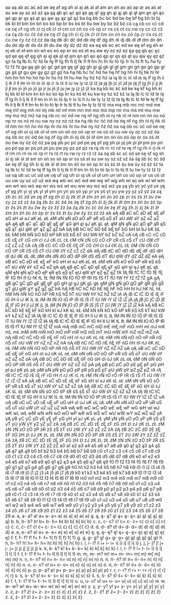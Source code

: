 aa aą ab ac ać ad ae aę af ag ah ai aj ak al ał am an ań ao aó ap ar as aś at au aw ay az aź aż ąa ąą ąb ąc ąć ąd ąe ąę ąf ąg ąh ąi ąj ąk ąl ął ąm ąn ąń ąo ąó ąp ąr ąs ąś ąt ąu ąw ąy ąz ąź ąż ba bą bb bc bć bd be bę bf bg bh bi bj bk bl bł bm bn bń bo bó bp br bs bś bt bu bw by bz bź bż ca cą cb cc cć cd ce cę cf cg ch ci cj ck cl cł cm cn cń co có cp cr cs cś ct cu cw cy cz cź cż ća ćą ćb ćc ćć ćd će ćę ćf ćg ćh ći ćj ćk ćl ćł ćm ćn ćń ćo ćó ćp ćr ćs ćś ćt ću ćw ćy ćz ćź ćż da dą db dc dć dd de dę df dg dh di dj dk dl dł dm dn dń do dó dp dr ds dś dt du dw dy dz dź dż ea eą eb ec eć ed ee eę ef eg eh ei ej ek el eł em en eń eo eó ep er es eś et eu ew ey ez eź eż ęa ęą ęb ęc ęć ęd ęe ęę ęf ęg ęh ęi ęj ęk ęl ęł ęm ęn ęń ęo ęó ęp ęr ęs ęś ęt ęu ęw ęy ęz ęź ęż fa fą fb fc fć fd fe fę ff fg fh fi fj fk fl fł fm fn fń fo fó fp fr fs fś ft fu fw fy fz fź fż ga gą gb gc gć gd ge gę gf gg gh gi gj gk gl gł gm gn gń go gó gp gr gs gś gt gu gw gy gz gź gż ha hą hb hc hć hd he hę hf hg hh hi hj hk hl hł hm hn hń ho hó hp hr hs hś ht hu hw hy hz hź hż ia ią ib ic ić id ie ię if ig ih ii ij ik il ił im in iń io ió ip ir is iś it iu iw iy iz iź iż ja ją jb jc jć jd je ję jf jg jh ji jj jk jl jł jm jn jń jo jó jp jr js jś jt ju jw jy jz jź jż ka ką kb kc kć kd ke kę kf kg kh ki kj kk kl kł km kn kń ko kó kp kr ks kś kt ku kw ky kz kź kż la lą lb lc lć ld le lę lf lg lh li lj lk ll lł lm ln lń lo ló lp lr ls lś lt lu lw ly lz lź lż ła łą łb łc łć łd łe łę łf łg łh łi łj łk łl łł łm łn łń ło łó łp łr łs łś łt łu łw ły łz łź łż ma mą mb mc mć md me mę mf mg mh mi mj mk ml mł mm mn mń mo mó mp mr ms mś mt mu mw my mz mź mż na ną nb nc nć nd ne nę nf ng nh ni nj nk nl nł nm nn nń no nó np nr ns nś nt nu nw ny nz nź nż ńa ńą ńb ńc ńć ńd ńe ńę ńf ńg ńh ńi ńj ńk ńl ńł ńm ńn ńń ńo ńó ńp ńr ńs ńś ńt ńu ńw ńy ńz ńź ńż oa oą ob oc oć od oe oę of og oh oi oj ok ol oł om on oń oo oó op or os oś ot ou ow oy oz oź oż óa óą ób óc óć ód óe óę óf óg óh ói ój ók ól ół óm ón óń óo óó óp ór ós óś ót óu ów óy óz óź óż pa pą pb pc pć pd pe pę pf pg ph pi pj pk pl pł pm pn pń po pó pp pr ps pś pt pu pw py pz pź pż ra rą rb rc rć rd re rę rf rg rh ri rj rk rl rł rm rn rń ro ró rp rr rs rś rt ru rw ry rz rź rż sa są sb sc sć sd se sę sf sg sh si sj sk sl sł sm sn sń so só sp sr ss sś st su sw sy sz sź sż śa śą śb śc ść śd śe śę śf śg śh śi śj śk śl śł śm śn śń śo śó śp śr śs śś śt śu św śy śz śź śż ta tą tb tc tć td te tę tf tg th ti tj tk tl tł tm tn tń to tó tp tr ts tś tt tu tw ty tz tź tż ua uą ub uc uć ud ue uę uf ug uh ui uj uk ul uł um un uń uo uó up ur us uś ut uu uw uy uz uź uż wa wą wb wc wć wd we wę wf wg wh wi wj wk wl wł wm wn wń wo wó wp wr ws wś wt wu ww wy wz wź wż ya yą yb yc yć yd ye yę yf yg yh yi yj yk yl ył ym yn yń yo yó yp yr ys yś yt yu yw yy yz yź yż za zą zb zc zć zd ze zę zf zg zh zi zj zk zl zł zm zn zń zo zó zp zr zs zś zt zu zw zy zz zź zż źa źą źb źc źć źd źe źę źf źg źh źi źj źk źl źł źm źn źń źo źó źp źr źs źś źt źu źw źy źz źź źż ża żą żb żc żć żd że żę żf żg żh żi żj żk żl żł żm żn żń żo żó żp żr żs żś żt żu żw ży żz żź żż aA aĄ aB aC aĆ aD aE aĘ aF aG aH aI aJ aK aL aŁ aM aN aŃ aO aÓ aP aR aS aŚ aT aU aW aY aZ aŹ aŻ ąA ąĄ ąB ąC ąĆ ąD ąE ąĘ ąF ąG ąH ąI ąJ ąK ąL ąŁ ąM ąN ąŃ ąO ąÓ ąP ąR ąS ąŚ ąT ąU ąW ąY ąZ ąŹ ąŻ bA bĄ bB bC bĆ bD bE bĘ bF bG bH bI bJ bK bL bŁ bM bN bŃ bO bÓ bP bR bS bŚ bT bU bW bY bZ bŹ bŻ cA cĄ cB cC cĆ cD cE cĘ cF cG cH cI cJ cK cL cŁ cM cN cŃ cO cÓ cP cR cS cŚ cT cU cW cY cZ cŹ cŻ ćA ćĄ ćB ćC ćĆ ćD ćE ćĘ ćF ćG ćH ćI ćJ ćK ćL ćŁ ćM ćN ćŃ ćO ćÓ ćP ćR ćS ćŚ ćT ćU ćW ćY ćZ ćŹ ćŻ dA dĄ dB dC dĆ dD dE dĘ dF dG dH dI dJ dK dL dŁ dM dN dŃ dO dÓ dP dR dS dŚ dT dU dW dY dZ dŹ dŻ eA eĄ eB eC eĆ eD eE eĘ eF eG eH eI eJ eK eL eŁ eM eN eŃ eO eÓ eP eR eS eŚ eT eU eW eY eZ eŹ eŻ ęA ęĄ ęB ęC ęĆ ęD ęE ęĘ ęF ęG ęH ęI ęJ ęK ęL ęŁ ęM ęN ęŃ ęO ęÓ ęP ęR ęS ęŚ ęT ęU ęW ęY ęZ ęŹ ęŻ fA fĄ fB fC fĆ fD fE fĘ fF fG fH fI fJ fK fL fŁ fM fN fŃ fO fÓ fP fR fS fŚ fT fU fW fY fZ fŹ fŻ gA gĄ gB gC gĆ gD gE gĘ gF gG gH gI gJ gK gL gŁ gM gN gŃ gO gÓ gP gR gS gŚ gT gU gW gY gZ gŹ gŻ hA hĄ hB hC hĆ hD hE hĘ hF hG hH hI hJ hK hL hŁ hM hN hŃ hO hÓ hP hR hS hŚ hT hU hW hY hZ hŹ hŻ iA iĄ iB iC iĆ iD iE iĘ iF iG iH iI iJ iK iL iŁ iM iN iŃ iO iÓ iP iR iS iŚ iT iU iW iY iZ iŹ iŻ jA jĄ jB jC jĆ jD jE jĘ jF jG jH jI jJ jK jL jŁ jM jN jŃ jO jÓ jP jR jS jŚ jT jU jW jY jZ jŹ jŻ kA kĄ kB kC kĆ kD kE kĘ kF kG kH kI kJ kK kL kŁ kM kN kŃ kO kÓ kP kR kS kŚ kT kU kW kY kZ kŹ kŻ lA lĄ lB lC lĆ lD lE lĘ lF lG lH lI lJ lK lL lŁ lM lN lŃ lO lÓ lP lR lS lŚ lT lU lW lY lZ lŹ lŻ łA łĄ łB łC łĆ łD łE łĘ łF łG łH łI łJ łK łL łŁ łM łN łŃ łO łÓ łP łR łS łŚ łT łU łW łY łZ łŹ łŻ mA mĄ mB mC mĆ mD mE mĘ mF mG mH mI mJ mK mL mŁ mM mN mŃ mO mÓ mP mR mS mŚ mT mU mW mY mZ mŹ mŻ nA nĄ nB nC nĆ nD nE nĘ nF nG nH nI nJ nK nL nŁ nM nN nŃ nO nÓ nP nR nS nŚ nT nU nW nY nZ nŹ nŻ ńA ńĄ ńB ńC ńĆ ńD ńE ńĘ ńF ńG ńH ńI ńJ ńK ńL ńŁ ńM ńN ńŃ ńO ńÓ ńP ńR ńS ńŚ ńT ńU ńW ńY ńZ ńŹ ńŻ oA oĄ oB oC oĆ oD oE oĘ oF oG oH oI oJ oK oL oŁ oM oN oŃ oO oÓ oP oR oS oŚ oT oU oW oY oZ oŹ oŻ óA óĄ óB óC óĆ óD óE óĘ óF óG óH óI óJ óK óL óŁ óM óN óŃ óO óÓ óP óR óS óŚ óT óU óW óY óZ óŹ óŻ pA pĄ pB pC pĆ pD pE pĘ pF pG pH pI pJ pK pL pŁ pM pN pŃ pO pÓ pP pR pS pŚ pT pU pW pY pZ pŹ pŻ rA rĄ rB rC rĆ rD rE rĘ rF rG rH rI rJ rK rL rŁ rM rN rŃ rO rÓ rP rR rS rŚ rT rU rW rY rZ rŹ rŻ sA sĄ sB sC sĆ sD sE sĘ sF sG sH sI sJ sK sL sŁ sM sN sŃ sO sÓ sP sR sS sŚ sT sU sW sY sZ sŹ sŻ śA śĄ śB śC śĆ śD śE śĘ śF śG śH śI śJ śK śL śŁ śM śN śŃ śO śÓ śP śR śS śŚ śT śU śW śY śZ śŹ śŻ tA tĄ tB tC tĆ tD tE tĘ tF tG tH tI tJ tK tL tŁ tM tN tŃ tO tÓ tP tR tS tŚ tT tU tW tY tZ tŹ tŻ uA uĄ uB uC uĆ uD uE uĘ uF uG uH uI uJ uK uL uŁ uM uN uŃ uO uÓ uP uR uS uŚ uT uU uW uY uZ uŹ uŻ wA wĄ wB wC wĆ wD wE wĘ wF wG wH wI wJ wK wL wŁ wM wN wŃ wO wÓ wP wR wS wŚ wT wU wW wY wZ wŹ wŻ yA yĄ yB yC yĆ yD yE yĘ yF yG yH yI yJ yK yL yŁ yM yN yŃ yO yÓ yP yR yS yŚ yT yU yW yY yZ yŹ yŻ zA zĄ zB zC zĆ zD zE zĘ zF zG zH zI zJ zK zL zŁ zM zN zŃ zO zÓ zP zR zS zŚ zT zU zW zY zZ zŹ zŻ źA źĄ źB źC źĆ źD źE źĘ źF źG źH źI źJ źK źL źŁ źM źN źŃ źO źÓ źP źR źS źŚ źT źU źW źY źZ źŹ źŻ żA żĄ żB żC żĆ żD żE żĘ żF żG żH żI żJ żK żL żŁ żM żN żŃ żO żÓ żP żR żS żŚ żT żU żW żY żZ żŹ żŻ a0 a1 a2 a3 a4 a5 a6 a7 a8 a9 ą0 ą1 ą2 ą3 ą4 ą5 ą6 ą7 ą8 ą9 b0 b1 b2 b3 b4 b5 b6 b7 b8 b9 c0 c1 c2 c3 c4 c5 c6 c7 c8 c9 ć0 ć1 ć2 ć3 ć4 ć5 ć6 ć7 ć8 ć9 d0 d1 d2 d3 d4 d5 d6 d7 d8 d9 e0 e1 e2 e3 e4 e5 e6 e7 e8 e9 ę0 ę1 ę2 ę3 ę4 ę5 ę6 ę7 ę8 ę9 f0 f1 f2 f3 f4 f5 f6 f7 f8 f9 g0 g1 g2 g3 g4 g5 g6 g7 g8 g9 h0 h1 h2 h3 h4 h5 h6 h7 h8 h9 i0 i1 i2 i3 i4 i5 i6 i7 i8 i9 j0 j1 j2 j3 j4 j5 j6 j7 j8 j9 k0 k1 k2 k3 k4 k5 k6 k7 k8 k9 l0 l1 l2 l3 l4 l5 l6 l7 l8 l9 ł0 ł1 ł2 ł3 ł4 ł5 ł6 ł7 ł8 ł9 m0 m1 m2 m3 m4 m5 m6 m7 m8 m9 n0 n1 n2 n3 n4 n5 n6 n7 n8 n9 ń0 ń1 ń2 ń3 ń4 ń5 ń6 ń7 ń8 ń9 o0 o1 o2 o3 o4 o5 o6 o7 o8 o9 ó0 ó1 ó2 ó3 ó4 ó5 ó6 ó7 ó8 ó9 p0 p1 p2 p3 p4 p5 p6 p7 p8 p9 r0 r1 r2 r3 r4 r5 r6 r7 r8 r9 s0 s1 s2 s3 s4 s5 s6 s7 s8 s9 ś0 ś1 ś2 ś3 ś4 ś5 ś6 ś7 ś8 ś9 t0 t1 t2 t3 t4 t5 t6 t7 t8 t9 u0 u1 u2 u3 u4 u5 u6 u7 u8 u9 w0 w1 w2 w3 w4 w5 w6 w7 w8 w9 y0 y1 y2 y3 y4 y5 y6 y7 y8 y9 z0 z1 z2 z3 z4 z5 z6 z7 z8 z9 ź0 ź1 ź2 ź3 ź4 ź5 ź6 ź7 ź8 ź9 ż0 ż1 ż2 ż3 ż4 ż5 ż6 ż7 ż8 ż9 a. a, a- a? a! a+ a- a= a( a) a[ a] a{ a} ą. ą, ą- ą? ą! ą+ ą- ą= ą( ą) ą[ ą] ą{ ą} b. b, b- b? b! b+ b- b= b( b) b[ b] b{ b} c. c, c- c? c! c+ c- c= c( c) c[ c] c{ c} ć. ć, ć- ć? ć! ć+ ć- ć= ć( ć) ć[ ć] ć{ ć} d. d, d- d? d! d+ d- d= d( d) d[ d] d{ d} e. e, e- e? e! e+ e- e= e( e) e[ e] e{ e} ę. ę, ę- ę? ę! ę+ ę- ę= ę( ę) ę[ ę] ę{ ę} f. f, f- f? f! f+ f- f= f( f) f[ f] f{ f} g. g, g- g? g! g+ g- g= g( g) g[ g] g{ g} h. h, h- h? h! h+ h- h= h( h) h[ h] h{ h} i. i, i- i? i! i+ i- i= i( i) i[ i] i{ i} j. j, j- j? j! j+ j- j= j( j) j[ j] j{ j} k. k, k- k? k! k+ k- k= k( k) k[ k] k{ k} l. l, l- l? l! l+ l- l= l( l) l[ l] l{ l} ł. ł, ł- ł? ł! ł+ ł- ł= ł( ł) ł[ ł] ł{ ł} m. m, m- m? m! m+ m- m= m( m) m[ m] m{ m} n. n, n- n? n! n+ n- n= n( n) n[ n] n{ n} ń. ń, ń- ń? ń! ń+ ń- ń= ń( ń) ń[ ń] ń{ ń} o. o, o- o? o! o+ o- o= o( o) o[ o] o{ o} ó. ó, ó- ó? ó! ó+ ó- ó= ó( ó) ó[ ó] ó{ ó} p. p, p- p? p! p+ p- p= p( p) p[ p] p{ p} r. r, r- r? r! r+ r- r= r( r) r[ r] r{ r} s. s, s- s? s! s+ s- s= s( s) s[ s] s{ s} ś. ś, ś- ś? ś! ś+ ś- ś= ś( ś) ś[ ś] ś{ ś} t. t, t- t? t! t+ t- t= t( t) t[ t] t{ t} u. u, u- u? u! u+ u- u= u( u) u[ u] u{ u} w. w, w- w? w! w+ w- w= w( w) w[ w] w{ w} y. y, y- y? y! y+ y- y= y( y) y[ y] y{ y} z. z, z- z? z! z+ z- z= z( z) z[ z] z{ z} ź. ź, ź- ź? ź! ź+ ź- ź= ź( ź) ź[ ź] ź{ ź} ż. ż, ż- ż? ż! ż+ ż- ż= ż( ż) ż[ ż] ż{ ż}